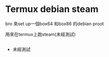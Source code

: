 # Termux debian steam

bro 來set up一個box64 和box86 的debian proot

用來在termux上跑steam(未經測試)

```

```


* 未經測試
